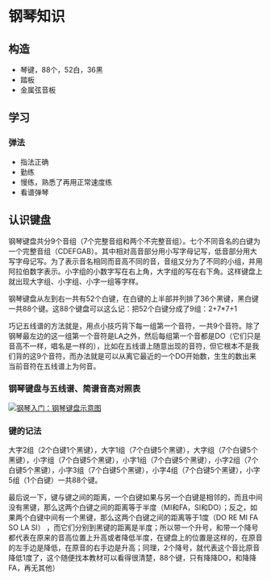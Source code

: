 # 钢琴知识

## 构造

* 琴键，88个，52白，36黑
* 踏板
* 金属弦音板



## 学习

### 弹法

* 指法正确
* 勤练
* 慢练，熟悉了再用正常速度练
* 看谱弹琴



## 认识键盘

钢琴键盘共分9个音组（7个完整音组和两个不完整音组）。七个不同音名的白键为一个完整音组（CDEFGAB）。其中相对高音部分用小写字母记写，低音部分用大写字母记写。为了表示音名相同而音高不同的音，音组又分为了不同的小组，并用阿拉伯数字表示。小字组的小数字写在右上角，大字组的写在右下角。这样键盘上就出现大字组、小字组、小字一组等字样。



钢琴键盘从左到右一共有52个白键，在白键的上半部并列排了36个黑键，黑白键一共88个键。这88个键盘可以这么记：把52个白键分成了9组：2+7*7+1

巧记五线谱的方法就是，用点小技巧背下每一组第一个音符，一共9个音符。除了钢琴最左边的这一组第一个音符是LA之外，然后每组第一个音都是DO（它们只是音高不一样，唱名是一样的），比如在五线谱上随意出现的音符，但它根本不是我们背的这9个音符，而办法就是可以从离它最近的一个DO开始数，生生的数出来当前音符在五线谱上为何音。



### 钢琴键盘与五线谱、简谱音高对照表

[![钢琴入门：钢琴键盘示意图](https://imgsa.baidu.com/exp/w=500/sign=b68ae2d5093b5bb5bed720fe06d2d523/00e93901213fb80ee55282a93cd12f2eb83894c9.jpg)
  ](http://jingyan.baidu.com/album/676629978bdd8054d41b8454.html?picindex=7)

### 键的记法

大字2组（2个白键1个黑键），大字1组（7个白键5个黑键），大字组（7个白键5个黑键），小字组（7个白键5个黑键），小字1组（7个白键5个黑键），小字2组（7个白键5个黑键），小字3组（7个白键5个黑键），小字4组（7个白键5个黑键），小字5组（1个白键）一共88个键。

最后说一下，键与键之间的距离，一个白键如果与另一个白键是相邻的，而且中间没有黑键，那么这两个白键之间的距离等于半度（MI和FA，SI和DO）；反之，如果两个白键中间有一个黑键，那么这两个白键之间的距离等于1度（DO RE MI FA SO LA SI） ，而它们分别到黑键的距离是半度；所以带一个升号，和带一个降号都代表在原来的音高位置上升高或者降低半度，在键盘上的位置是这样的，在原音的左手边是降低，在原音的右手边是升高；同理，2个降号，就代表这个音比原音降低1度了，这个随便找本教材可以看得很清楚，88个键，只有降降DO，和降降FA，再无其他）